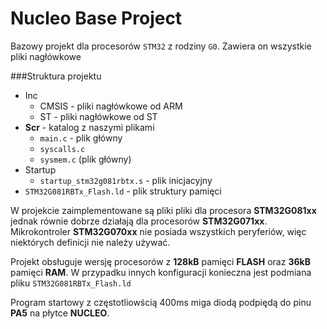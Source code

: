 # Nucleo Base Project

Bazowy projekt dla procesorów `STM32` z rodziny `G0`. Zawiera on wszystkie pliki nagłówkowe

###Struktura projektu

+ Inc
  + CMSIS - pliki nagłówkowe od ARM
  + ST - pliki nagłówkowe od ST
+ **Scr** - katalog z naszymi plikami
  + `main.c` - plik główny
  + `syscalls.c`
  + `sysmem.c` (plik główny)
+ Startup
  - `startup_stm32g081rbtx.s` - plik inicjacyjny
+ `STM32G081RBTx_Flash.ld` - plik struktury pamięci

W projekcie zaimplementowane są pliki pliki dla procesora **STM32G081xx** jednak równie dobrze działają dla procesorów **STM32G071xx**. Mikrokontroler **STM32G070xx** nie posiada wszystkich peryferiów, więc niektórych definicji nie należy używać.

Projekt obsługuje wersję procesorów z **128kB** pamięci **FLASH** oraz **36kB** pamięci **RAM**. W przypadku innych konfiguracji konieczna jest podmiana pliku `STM32G081RBTx_Flash.ld`

Program startowy z częstotliowścią 400ms miga diodą podpiędą do pinu **PA5** na płytce **NUCLEO**.
